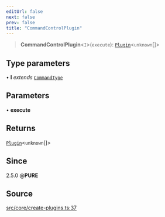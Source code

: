 ```yaml
---
editUrl: false
next: false
prev: false
title: "CommandControlPlugin"
---
```


> **CommandControlPlugin**\<`I`\>(`execute`): [`Plugin`](/api/interfaces/plugin/)\<`unknown`[]\>

## Type parameters

• **I** *extends* [`CommandType`](/api/enumerations/commandtype/)

## Parameters

• **execute**

## Returns

[`Plugin`](/api/interfaces/plugin/)\<`unknown`[]\>

## Since

2.5.0
@__PURE__

## Source

[src/core/create-plugins.ts:37](https://github.com/sern-handler/handler/blob/91b3768e376cfe22ec37d8ab44f4e4a4dfe8a1e8/src/core/create-plugins.ts#L37)
